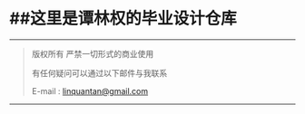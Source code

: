 ##这里是谭林权的毕业设计仓库
=======================
---
>版权所有 严禁一切形式的商业使用
>
>有任何疑问可以通过以下邮件与我联系
>
>E-mail : linquantan@gmail.com
---
